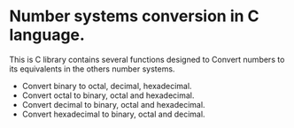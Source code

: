 # Number systems conversion in C language.
This is C library contains several functions designed to Convert numbers to its equivalents in the others number systems.
* Convert binary to octal, decimal, hexadecimal.
* Convert octal to binary, octal and hexadecimal.
* Convert decimal to binary, octal and hexadecimal.
* Convert hexadecimal to binary, octal and decimal.
